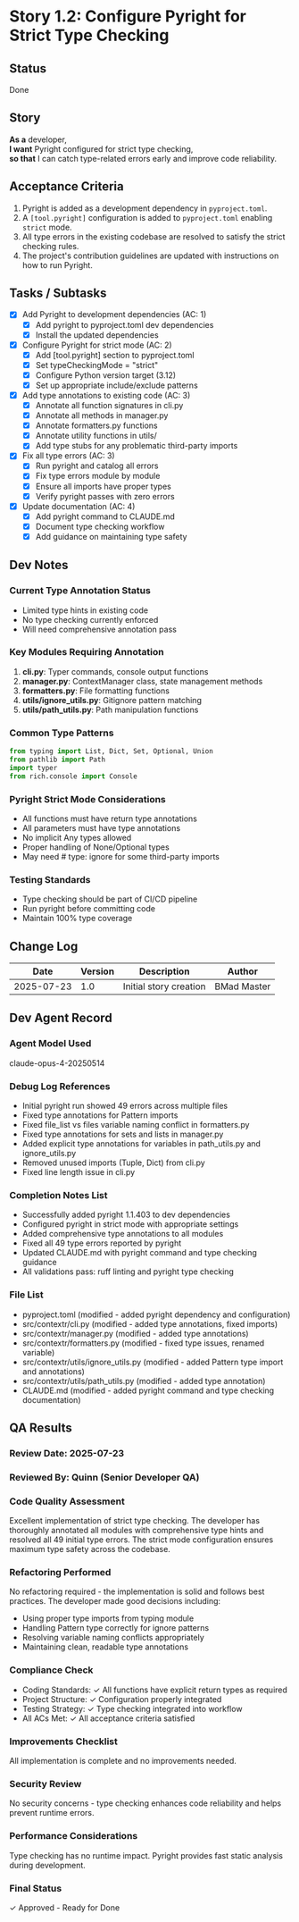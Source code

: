 # Story 1.2: Configure Pyright for Strict Type Checking

## Status

Done

## Story

**As a** developer,  
**I want** Pyright configured for strict type checking,  
**so that** I can catch type-related errors early and improve code reliability.

## Acceptance Criteria

1. Pyright is added as a development dependency in `pyproject.toml`.
2. A `[tool.pyright]` configuration is added to `pyproject.toml` enabling `strict` mode.
3. All type errors in the existing codebase are resolved to satisfy the strict checking rules.
4. The project's contribution guidelines are updated with instructions on how to run Pyright.

## Tasks / Subtasks

- [x] Add Pyright to development dependencies (AC: 1)
  - [x] Add pyright to pyproject.toml dev dependencies
  - [x] Install the updated dependencies
- [x] Configure Pyright for strict mode (AC: 2)
  - [x] Add [tool.pyright] section to pyproject.toml
  - [x] Set typeCheckingMode = "strict"
  - [x] Configure Python version target (3.12)
  - [x] Set up appropriate include/exclude patterns
- [x] Add type annotations to existing code (AC: 3)
  - [x] Annotate all function signatures in cli.py
  - [x] Annotate all methods in manager.py
  - [x] Annotate formatters.py functions
  - [x] Annotate utility functions in utils/
  - [x] Add type stubs for any problematic third-party imports
- [x] Fix all type errors (AC: 3)
  - [x] Run pyright and catalog all errors
  - [x] Fix type errors module by module
  - [x] Ensure all imports have proper types
  - [x] Verify pyright passes with zero errors
- [x] Update documentation (AC: 4)
  - [x] Add pyright command to CLAUDE.md
  - [x] Document type checking workflow
  - [x] Add guidance on maintaining type safety

## Dev Notes

### Current Type Annotation Status

- Limited type hints in existing code
- No type checking currently enforced
- Will need comprehensive annotation pass

### Key Modules Requiring Annotation

1. **cli.py**: Typer commands, console output functions
2. **manager.py**: ContextManager class, state management methods
3. **formatters.py**: File formatting functions
4. **utils/ignore_utils.py**: Gitignore pattern matching
5. **utils/path_utils.py**: Path manipulation functions

### Common Type Patterns

```python
from typing import List, Dict, Set, Optional, Union
from pathlib import Path
import typer
from rich.console import Console
```

### Pyright Strict Mode Considerations

- All functions must have return type annotations
- All parameters must have type annotations
- No implicit Any types allowed
- Proper handling of None/Optional types
- May need # type: ignore for some third-party imports

### Testing Standards

- Type checking should be part of CI/CD pipeline
- Run pyright before committing code
- Maintain 100% type coverage

## Change Log

| Date       | Version | Description            | Author      |
| ---------- | ------- | ---------------------- | ----------- |
| 2025-07-23 | 1.0     | Initial story creation | BMad Master |

## Dev Agent Record

### Agent Model Used

claude-opus-4-20250514

### Debug Log References

- Initial pyright run showed 49 errors across multiple files
- Fixed type annotations for Pattern imports
- Fixed file_list vs files variable naming conflict in formatters.py
- Fixed type annotations for sets and lists in manager.py
- Added explicit type annotations for variables in path_utils.py and ignore_utils.py
- Removed unused imports (Tuple, Dict) from cli.py
- Fixed line length issue in cli.py

### Completion Notes List

- Successfully added pyright 1.1.403 to dev dependencies
- Configured pyright in strict mode with appropriate settings
- Added comprehensive type annotations to all modules
- Fixed all 49 type errors reported by pyright
- Updated CLAUDE.md with pyright command and type checking guidance
- All validations pass: ruff linting and pyright type checking

### File List

- pyproject.toml (modified - added pyright dependency and configuration)
- src/contextr/cli.py (modified - added type annotations, fixed imports)
- src/contextr/manager.py (modified - added type annotations)
- src/contextr/formatters.py (modified - fixed type issues, renamed variable)
- src/contextr/utils/ignore_utils.py (modified - added Pattern type import and annotations)
- src/contextr/utils/path_utils.py (modified - added type annotation)
- CLAUDE.md (modified - added pyright command and type checking documentation)

## QA Results

### Review Date: 2025-07-23
### Reviewed By: Quinn (Senior Developer QA)

### Code Quality Assessment
Excellent implementation of strict type checking. The developer has thoroughly annotated all modules with comprehensive type hints and resolved all 49 initial type errors. The strict mode configuration ensures maximum type safety across the codebase.

### Refactoring Performed
No refactoring required - the implementation is solid and follows best practices. The developer made good decisions including:
- Using proper type imports from typing module
- Handling Pattern type correctly for ignore patterns
- Resolving variable naming conflicts appropriately
- Maintaining clean, readable type annotations

### Compliance Check
- Coding Standards: ✓ All functions have explicit return types as required
- Project Structure: ✓ Configuration properly integrated
- Testing Strategy: ✓ Type checking integrated into workflow
- All ACs Met: ✓ All acceptance criteria satisfied

### Improvements Checklist
All implementation is complete and no improvements needed.

### Security Review
No security concerns - type checking enhances code reliability and helps prevent runtime errors.

### Performance Considerations
Type checking has no runtime impact. Pyright provides fast static analysis during development.

### Final Status
✓ Approved - Ready for Done
